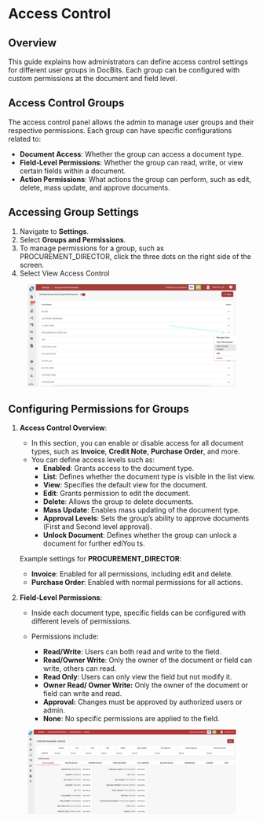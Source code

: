 # Access Control

## Overview

This guide explains how administrators can define access control settings for different user groups in DocBits. Each group can be configured with custom permissions at the document and field level.

## Access Control Groups

The access control panel allows the admin to manage user groups and their respective permissions. Each group can have specific configurations related to:

* **Document Access**: Whether the group can access a document type.
* **Field-Level Permissions**: Whether the group can read, write, or view certain fields within a document.
* **Action Permissions**: What actions the group can perform, such as edit, delete, mass update, and approve documents.

## Accessing Group Settings

1. Navigate to **Settings**.
2. Select **Groups and Permissions**.
3. To manage permissions for a group, such as PROCUREMENT\_DIRECTOR, click the three dots on the right side of the screen.
4. Select View Access Control

<figure><img src="../../../../../.gitbook/assets/Access-Control1 (1).png" alt=""><figcaption></figcaption></figure>

## Configuring Permissions for Groups

1.  **Access Control Overview**:

    * In this section, you can enable or disable access for all document types, such as **Invoice**, **Credit Note**, **Purchase Order**, and more.
    * You can define access levels such as:
      * **Enabled**: Grants access to the document type.
      * **List**: Defines whether the document type is visible in the list view.
      * **View**: Specifies the default view for the document.
      * **Edit**: Grants permission to edit the document.
      * **Delete**: Allows the group to delete documents.
      * **Mass Update**: Enables mass updating of the document type.
      * **Approval Levels**: Sets the group’s ability to approve documents (First and Second level approval).
      * **Unlock Document**: Defines whether the group can unlock a document for further ediYou ts.

    Example settings for **PROCUREMENT\_DIRECTOR**:

    * **Invoice**: Enabled for all permissions, including edit and delete.
    * **Purchase Order**: Enabled with normal permissions for all actions.
2. **Field-Level Permissions**:
   * Inside each document type, specific fields can be configured with different levels of permissions.
   *   Permissions include:

       * **Read/Write**: Users can both read and write to the field.
       * **Read/Owner Write**: Only the owner of the document or field can write, others can read.
       * **Read Only**: Users can only view the field but not modify it.
       * **Owner Read/ Owner Write:** Only the owner of the document or field can write and read.
       * **Approval:** Changes must be approved by authorized users or admin.
       * **None**: No specific permissions are applied to the field.



<figure><img src="../../../../../.gitbook/assets/Access-Control2.png" alt=""><figcaption></figcaption></figure>
